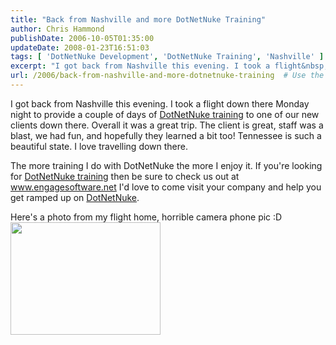 ```yaml
---
title: "Back from Nashville and more DotNetNuke Training"
author: Chris Hammond
publishDate: 2006-10-05T01:35:00
updateDate: 2008-01-23T16:51:03
tags: [ 'DotNetNuke Development', 'DotNetNuke Training', 'Nashville' ]
excerpt: "I got back from Nashville this evening. I took a flight&nbsp;down there Monday night to&nbsp;provide a couple of days of DotNetNuke training to one of our new clients down there. Overall it was a great trip. The client is great, staff was a blast, we had fun, and hopefully they learned a bit too! Tennessee is such a beautiful state. I love travelling down there.The more training I do with DotNetNuke the more I enjoy it. If you&#39;re looking for DotNetNuke training then be sure to check us out at www.engagesoftware.net I&#39;d love to come visit your company and help you get ramped up on DotNetNuke.Here&#39;s a photo from my flight home, horrible camera phone pic :D..."
url: /2006/back-from-nashville-and-more-dotnetnuke-training  # Use the generated URL with year
---
```

<p>I got back from Nashville this evening. I took a flight&nbsp;down there Monday night to&nbsp;provide a couple of days of <a href="https://www.engagesoftware.net/Services/DotNetNukeDevelopment/tabid/403/Default.aspx" target="_blank">DotNetNuke training</a> to one of our new clients down there. Overall it was a great trip. The client is great, staff was a blast, we had fun, and hopefully they learned a bit too! Tennessee is such a beautiful state. I love travelling down there.</p><p>The more training I do with DotNetNuke the more I enjoy it. If you&#39;re looking for <a href="https://www.engagesoftware.net/Services/DotNetNukeDevelopment/tabid/403/Default.aspx" target="_blank">DotNetNuke training</a> then be sure to check us out at <a href="https://www.engagesoftware.net/">www.engagesoftware.net</a> I&#39;d love to come visit your company and help you get ramped up on <a href="https://www.dotnetnuke.com" target="_blank">DotNetNuke</a>.</p><p>Here&#39;s a photo from my flight home, horrible camera phone pic :D <br /><a href="https://www.flickr.com/photos/chammond/261239225/"><img height="180" src="https://static.flickr.com/97/261239225_1f03eefd90_m.jpg" width="240" /></a>&nbsp;</p><p>&nbsp;</p><p>&nbsp;</p>
